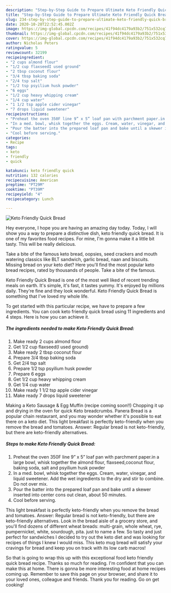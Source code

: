 ```yaml
---
description: "Step-by-Step Guide to Prepare Ultimate Keto Friendly Quick Bread"
title: "Step-by-Step Guide to Prepare Ultimate Keto Friendly Quick Bread"
slug: 234-step-by-step-guide-to-prepare-ultimate-keto-friendly-quick-bread
date: 2020-10-28T22:52:45.002Z
image: https://img-global.cpcdn.com/recipes/41f94dc4179a93b2/751x532cq70/keto-friendly-quick-bread-recipe-main-photo.jpg
thumbnail: https://img-global.cpcdn.com/recipes/41f94dc4179a93b2/751x532cq70/keto-friendly-quick-bread-recipe-main-photo.jpg
cover: https://img-global.cpcdn.com/recipes/41f94dc4179a93b2/751x532cq70/keto-friendly-quick-bread-recipe-main-photo.jpg
author: Nicholas Peters
ratingvalue: 5
reviewcount: 32199
recipeingredient:
- "2 cups almond flour"
- "1/2 cup flaxseedI used ground"
- "2 tbsp coconut flour"
- "3/4 tbsp baking soda"
- "2/4 tsp salt"
- "1/2 tsp psyilium husk powder"
- "6 eggs"
- "1/2 cup heavy whipping cream"
- "1/4 cup water"
- "1 1/2 tsp apple cider vinegar"
- "7 drops liquid sweetener"
recipeinstructions:
- "Preheat the oven 350F line 9” x 5” loaf pan with parchment paper.in a large bowl, whisk together the almond flour, flaxseed,coconut flour, baking soda, salt and psyilium husk powder"
- "In a med. bowl, whisk together the eggs. Cream, water, vinegar, and liquid sweetener. Add the wet ingredients to the dry and stir to combine. Do not over mix."
- "Pour the batter into the prepared loaf pan and bake until a skewer inserted into center cons out clean, about 50 minutes."
- "Cool before serving."
categories:
- Recipe
tags:
- keto
- friendly
- quick

katakunci: keto friendly quick 
nutrition: 132 calories
recipecuisine: American
preptime: "PT29M"
cooktime: "PT39M"
recipeyield: "4"
recipecategory: Lunch

---
```



![Keto Friendly Quick Bread](https://img-global.cpcdn.com/recipes/41f94dc4179a93b2/751x532cq70/keto-friendly-quick-bread-recipe-main-photo.jpg)

Hey everyone, I hope you are having an amazing day today. Today, I will show you a way to prepare a distinctive dish, keto friendly quick bread. It is one of my favorites food recipes. For mine, I'm gonna make it a little bit tasty. This will be really delicious.

Take a bite of the famous keto bread, oopsies, seed crackers and mouth watering classics like BLT sandwich, garlic bread, naan and biscuits. Missing bread on your keto diet? Here you&#39;ll find the most popular keto bread recipes, rated by thousands of people. Take a bite of the famous.

Keto Friendly Quick Bread is one of the most well liked of recent trending meals on earth. It's simple, it's fast, it tastes yummy. It's enjoyed by millions daily. They're fine and they look wonderful. Keto Friendly Quick Bread is something that I've loved my whole life.


To get started with this particular recipe, we have to prepare a few ingredients. You can cook keto friendly quick bread using 11 ingredients and 4 steps. Here is how you can achieve it.

<!--inarticleads1-->

##### The ingredients needed to make Keto Friendly Quick Bread:

1. Make ready 2 cups almond flour
1. Get 1/2 cup flaxseed(I used ground)
1. Make ready 2 tbsp coconut flour
1. Prepare 3/4 tbsp baking soda
1. Get 2/4 tsp salt
1. Prepare 1/2 tsp psyilium husk powder
1. Prepare 6 eggs
1. Get 1/2 cup heavy whipping cream
1. Get 1/4 cup water
1. Make ready 1 1/2 tsp apple cider vinegar
1. Make ready 7 drops liquid sweetener


Making a Keto Sausage &amp; Egg Muffin (recipe coming soon!!) Chopping it up and drying in the oven for quick Keto breadcrumbs. Panera Bread is a popular chain restaurant, and you may wonder whether it&#39;s possible to eat there on a keto diet. This light breakfast is perfectly keto-friendly when you remove the bread and tomatoes. Answer: Regular bread is not keto-friendly, but there are keto-friendly alternatives. 

<!--inarticleads2-->

##### Steps to make Keto Friendly Quick Bread:

1. Preheat the oven 350F line 9” x 5” loaf pan with parchment paper.in a large bowl, whisk together the almond flour, flaxseed,coconut flour, baking soda, salt and psyilium husk powder
1. In a med. bowl, whisk together the eggs. Cream, water, vinegar, and liquid sweetener. Add the wet ingredients to the dry and stir to combine. Do not over mix.
1. Pour the batter into the prepared loaf pan and bake until a skewer inserted into center cons out clean, about 50 minutes.
1. Cool before serving.


This light breakfast is perfectly keto-friendly when you remove the bread and tomatoes. Answer: Regular bread is not keto-friendly, but there are keto-friendly alternatives. Look in the bread aisle of a grocery store, and you&#39;ll find dozens of different wheat breads: multi-grain, whole wheat, rye, pumpernickel, white, sourdough, pita. just to name a few. So tasty and just perfect for sandwiches I decided to try out the keto diet and was looking for recipes of things I knew I would miss. This keto mug bread will satisfy your cravings for bread and keep you on track with its low carb macros! 

So that is going to wrap this up with this exceptional food keto friendly quick bread recipe. Thanks so much for reading. I'm confident that you can make this at home. There is gonna be more interesting food at home recipes coming up. Remember to save this page on your browser, and share it to your loved ones, colleague and friends. Thank you for reading. Go on get cooking!
